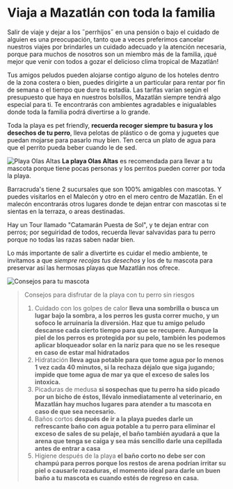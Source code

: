 # Viaja a Mazatlán con toda la familia #

Salir de viaje y dejar a los ˝perrhijos˝ en una pensión o bajo el cuidado de alguien es una preocupación, tanto que a veces preferimos cancelar nuestros viajes por brindarles un cuidado adecuado y la atención necesaria, porque para muchos de nosotros son un miembro más de la familia, ¡qué mejor que venir con todos a gozar el delicioso clima tropical de Mazatlán!

Tus amigos peludos pueden alojarse contigo alguno de los hoteles dentro de la zona costera o bien, puedes dirigirte a un particular para rentar por fin de semana o el tiempo que dure tu estadía. Las tarifas varían según el presupuesto que haya en nuestros bolsillos, Mazatlán siempre tendrá algo especial para ti. Te encontrarás con ambientes agradables e inigualables donde toda la familia podrá divertirse a lo grande.

Toda la playa es pet friendly, **recuerda recoger siempre tu basura y los desechos de tu perro**, lleva pelotas de plástico o de goma y juguetes que puedan mojarse para pasarlo muy bien. Ten cerca un plato de agua para que el perrito pueda beber cuando le de sed.

![Playa Olas Altas](https://media-cdn.tripadvisor.com/media/photo-w/01/22/b2/e4/looking-north-toward.jpg)
**La playa Olas Altas** es recomendada para llevar a tu mascota porque tiene pocas personas y los perritos pueden correr por toda la playa.

Barracruda's tiene 2 sucursales que son 100% amigables con mascotas. Y puedes visitarlos en el Malecón y otro en el mero centro de Mazatlán. En el malecón encontrarás otros lugares donde te dejan entrar con mascotas si te sientas en la terraza, o areas destinadas.

Hay un Tour llamado "Catamarán Puesta de Sol", y te dejan entrar con perros; por seguiridad de todos, recuerda llevar salvavidas para tu perro porque no todas las razas saben nadar bien.

Lo más importante de salir a divertirte es cuidar el medio ambiente, te invitamos a que _siempre recojas tus desechos_ y los  de tu mascota para preservar así las hermosas playas que Mazatlán nos ofrece.

![Consejos para tu mascota](https://www.fundacion-affinity.org/sites/default/files/consejos-para-ir-con-tu-perro-a-la-playa.png)

> Consejos para disfrutar de la playa con tu perro sin riesgos
> 1. Cuidado con los golpes de calor
**lleva una sombrilla o busca un lugar bajo la sombra, a los perros les gusta correr mucho, y un sofoco le arruinaría la diversión. Haz que tu amigo peludo descanse cada cierto tiempo para que se recupere. Aunque la piel de los perros es protegida por su pelo, también les podemos aplicar bloqueador solar en la nariz para que no se les reseque en caso de estar mal hidratados**
> 2. Hidratación
**lleva agua potable para que tome agua por lo menos 1 vez cada 40 minutos, si la rechaza déjalo que siga jugando; impide que tome agua de mar ya que el exceso de sales los intoxica.**
> 3. Picaduras de medusa
**si sospechas que tu perro ha sido picado por un bicho de éstos, llévalo inmediatamente al veterinario, en Mazatlán hay muchos lugares para atender a tu mascota en caso de que sea necesario.**
> 4. Baños cortos
**después de ir a la playa puedes darle un refrescante baño con agua potable a tu perro para eliminar el exceso de sales de su pelaje, el baño también ayudará a que la arena que tenga se caiga y sea más sencillo darle una cepillada antes de entrar a casa**
> 5. Higiene después de la playa
**el baño corto no debe ser con champú para perros porque los restos de arena podrían irritar su piel o causarle rozaduras, el momento ideal para darle un buen baño a tu mascota es cuando estés de regreso en casa.**
